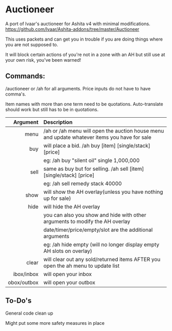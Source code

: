 # Auctioneer

A port of Ivaar's auctioneer for Ashita v4 with minimal modifications. https://github.com/Ivaar/Ashita-addons/tree/master/Auctioneer

This uses packets and can get you in trouble if you are doing things where you are not supposed to. 

It will block certain actions of you're not in a zone with an AH but still use at your own risk, you've been warned!

## Commands:

/auctioneer or /ah for all arguments. Price inputs do not have to have comma's. 

Item names with more than one term need to be quotations. Auto-translate should work but still has to be in quotations.

|**Argument**|**Description**|
|------------:|:---|
|menu|/ah or /ah menu will open the auction house menu and update whatever items you have for sale|
|buy|will place a bid. /ah buy [item] [single/stack] [price]|
||eg: /ah buy "silent oil" single 1,000,000|
|sell|same as buy but for selling. /ah sell [item] [single/stack] [price]|
||eg: /ah sell remedy stack 40000|
|show|will show the AH overlay(unless you have nothing up for sale)|
|hide|will hide the AH overlay|
||you can also you show and hide with other arguments to modify the AH overlay|
||date/timer/price/empty/slot are the additional arguments|
||eg: /ah hide empty (will no longer display empty AH slots on overlay)|
|clear|will clear out any sold/returned items AFTER you open the ah menu to update list|
|ibox/inbox|will open your inbox|
|obox/outbox|will open your outbox|

## To-Do's

General code clean up

Might put some more safety measures in place
